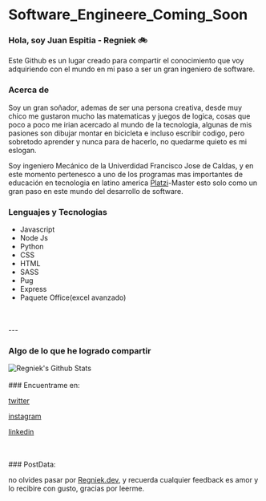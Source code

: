# Software_Engineere_Coming_Soon

### Hola, soy Juan Espitia - Regniek 🚲


 Este Github es un lugar creado para compartir el conocimiento que voy adquiriendo con el mundo en mi paso a ser un gran ingeniero de software.


### Acerca de 

Soy un gran soñador, ademas de ser una persona creativa, desde muy chico me gustaron mucho las matematicas y juegos de logica, cosas que poco a poco me irian acercado al mundo de la tecnologia, algunas de mis pasiones son dibujar montar en bicicleta e incluso escribir codigo, pero sobretodo aprender y nunca para de hacerlo, no quedarme quieto es mi eslogan.

Soy ingeniero Mecánico de la Univerdidad Francisco Jose de Caldas, y en este momento pertenesco a uno de los programas mas importantes de educación en tecnologia en latino america [Platzi](https://www.platzi.com)-Master esto solo como un gran paso en este mundo del desarrollo de software.

### Lenguajes y Tecnologias

* Javascript
* Node Js
* Python
* CSS
* HTML
* SASS
* Pug
* Express
* Paquete Office(excel avanzado)
</br>
</br>
---

### Algo de lo que he logrado compartir
<img align="left" alt="Regniek's Github Stats" src="https://github-readme-stats.codestackr.vercel.app/api?username=regniek&show_icons=true&hide_border=true" />
</br>
</br>
### Encuentrame en:


[twitter](https://twitter.com/juanregniek) 

[instagram](https://instagram.com/juanregniek)

[linkedin](https://linkedin.com/in/juanregniek)

</br>
</br>
### PostData:

no olvides pasar por [Regniek.dev](http://www.regniek.dev), y recuerda cualquier feedback es amor y lo recibire con gusto, gracias por leerme.